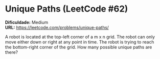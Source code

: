 # Unique Paths (LeetCode #62)

**Dificuldade:** Medium  
**URL:** https://leetcode.com/problems/unique-paths/

A robot is located at the top-left corner of a m x n grid. The robot can only move either down or right at any point in time. The robot is trying to reach the bottom-right corner of the grid. How many possible unique paths are there?
